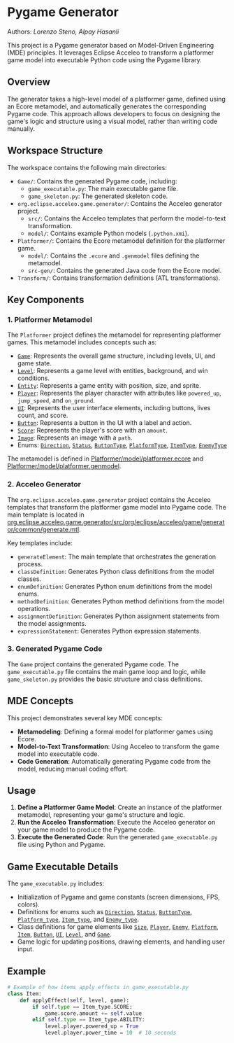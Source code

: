 # Pygame Generator

Authors: _Lorenzo Steno, Alpay Hasanli_

This project is a Pygame generator based on Model-Driven Engineering (MDE) principles. It leverages Eclipse Acceleo to transform a platformer game model into executable Python code using the Pygame library.

## Overview

The generator takes a high-level model of a platformer game, defined using an Ecore metamodel, and automatically generates the corresponding Pygame code. This approach allows developers to focus on designing the game's logic and structure using a visual model, rather than writing code manually.

## Workspace Structure

The workspace contains the following main directories:

-   `Game/`: Contains the generated Pygame code, including:
    -   `game_executable.py`: The main executable game file.
    -   `game_skeleton.py`: The generated skeleton code.
-   `org.eclipse.acceleo.game.generator/`: Contains the Acceleo generator project.
    -   `src/`: Contains the Acceleo templates that perform the model-to-text transformation.
    -   `model/`: Contains example Python models (`.python.xmi`).
-   `Platformer/`: Contains the Ecore metamodel definition for the platformer game.
    -   `model/`: Contains the `.ecore` and `.genmodel` files defining the metamodel.
    -   `src-gen/`: Contains the generated Java code from the Ecore model.
-   `Transform/`: Contains transformation definitions (ATL transformations).

## Key Components

### 1. Platformer Metamodel

The `Platformer` project defines the metamodel for representing platformer games. This metamodel includes concepts such as:

-   [`Game`](Platformer/src-gen/platformer/Game.java): Represents the overall game structure, including levels, UI, and game state.
-   [`Level`](Platformer/src-gen/platformer/Level.java): Represents a game level with entities, background, and win conditions.
-   [`Entity`](Platformer/src-gen/platformer/Entity.java): Represents a game entity with position, size, and sprite.
-   [`Player`](Platformer/src-gen/platformer/Player.java): Represents the player character with attributes like `powered_up`, `jump_speed`, and `on_ground`.
-   [`UI`](Platformer/src-gen/platformer/UI.java): Represents the user interface elements, including buttons, lives count, and score.
-   [`Button`](Platformer/src-gen/platformer/Button.java): Represents a button in the UI with a label and action.
-   [`Score`](Platformer/src-gen/platformer/Score.java): Represents the player's score with an `amount`.
-   [`Image`](Platformer/src-gen/platformer/Image.java): Represents an image with a `path`.
-   Enums: [`Direction`](Platformer/src-gen/platformer/PlatformerPackage.java), [`Status`](Platformer/src-gen/platformer/PlatformerPackage.java), [`ButtonType`](Platformer/src-gen/platformer/PlatformerPackage.java), [`PlatformType`](Platformer/src-gen/platformer/PlatformerPackage.java), [`ItemType`](Platformer/src-gen/platformer/PlatformerPackage.java), [`EnemyType`](Platformer/src-gen/platformer/PlatformerPackage.java)

The metamodel is defined in [Platformer/model/platformer.ecore](Platformer/model/platformer.ecore) and [Platformer/model/platformer.genmodel](Platformer/model/platformer.genmodel).

### 2. Acceleo Generator

The `org.eclipse.acceleo.game.generator` project contains the Acceleo templates that transform the platformer game model into Pygame code. The main template is located in [org.eclipse.acceleo.game.generator/src/org/eclipse/acceleo/game/generator/common/generate.mtl](org.eclipse.acceleo.game.generator/src/org/eclipse/acceleo/game/generator/common/generate.mtl).

Key templates include:

-   `generateElement`: The main template that orchestrates the generation process.
-   `classDefinition`: Generates Python class definitions from the model classes.
-   `enumDefinition`: Generates Python enum definitions from the model enums.
-   `methodDefinition`: Generates Python method definitions from the model operations.
-   `assignmentDefinition`: Generates Python assignment statements from the model assignments.
-   `expressionStatement`: Generates Python expression statements.

### 3. Generated Pygame Code

The `Game` project contains the generated Pygame code. The `game_executable.py` file contains the main game loop and logic, while `game_skeleton.py` provides the basic structure and class definitions.

## MDE Concepts

This project demonstrates several key MDE concepts:

-   **Metamodeling**: Defining a formal model for platformer games using Ecore.
-   **Model-to-Text Transformation**: Using Acceleo to transform the game model into executable code.
-   **Code Generation**: Automatically generating Pygame code from the model, reducing manual coding effort.

## Usage

1.  **Define a Platformer Game Model**: Create an instance of the platformer metamodel, representing your game's structure and logic.
2.  **Run the Acceleo Transformation**: Execute the Acceleo generator on your game model to produce the Pygame code.
3.  **Execute the Generated Code**: Run the generated `game_executable.py` file using Python and Pygame.

## Game Executable Details

The `game_executable.py` includes:

-   Initialization of Pygame and game constants (screen dimensions, FPS, colors).
-   Definitions for enums such as [`Direction`](Game/game_executable.py), [`Status`](Game/game_executable.py), [`ButtonType`](Game/game_executable.py), [`Platform_type`](Game/game_executable.py), [`Item_type`](Game/game_executable.py), and [`Enemy_type`](Game/game_executable.py).
-   Class definitions for game elements like [`Size`](Game/game_executable.py), [`Player`](Game/game_executable.py), [`Enemy`](Game/game_executable.py), [`Platform`](Game/game_executable.py), [`Item`](Game/game_executable.py), [`Button`](Game/game_executable.py), [`UI`](Game/game_executable.py), [`Level`](Game/game_executable.py), and [`Game`](Game/game_executable.py).
-   Game logic for updating positions, drawing elements, and handling user input.

## Example

```python
# Example of how items apply effects in game_executable.py
class Item:
    def applyEffect(self, level, game):
        if self.type == Item_type.SCORE:
            game.score.amount += self.value
        elif self.type == Item_type.ABILITY:
            level.player.powered_up = True
            level.player.power_time = 10  # 10 seconds
